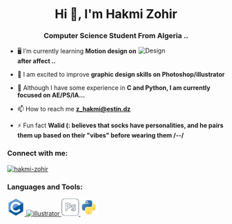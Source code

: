<h1 align="center">Hi 👋, I'm Hakmi Zohir</h1>
<h3 align="center">Computer Science Student From Algeria ..</h3>
<img align="right" alt="Design" width="200" src="https://shorturl.at/DNY28">

- 🖥️ I’m currently learning **Motion design on after affect ..**

- 📝 I am excited to improve **graphic design skills on Photoshop/illustrator**

-  🎥 Although I have some experience in **C and Python, I am currently focused on AE/PS/IA...**

- 📫 How to reach me **z_hakmi@estin.dz**

- ⚡ Fun fact **Walid (: believes that socks have personalities, and he pairs them up based on their "vibes" before wearing them /--/**

<h3 align="left">Connect with me:</h3>
<p align="left">
<a href="https://linkedin.com/in/hakmi-zohir" target="blank"><img align="center" src="https://raw.githubusercontent.com/rahuldkjain/github-profile-readme-generator/master/src/images/icons/Social/linked-in-alt.svg" alt="hakmi-zohir" height="30" width="40" /></a>
</p>

<h3 align="left">Languages and Tools:</h3>
<p align="left"> <a href="https://www.cprogramming.com/" target="_blank" rel="noreferrer"> <img src="https://raw.githubusercontent.com/devicons/devicon/master/icons/c/c-original.svg" alt="c" width="40" height="40"/> </a> <a href="https://www.adobe.com/in/products/illustrator.html" target="_blank" rel="noreferrer"> <img src="https://www.vectorlogo.zone/logos/adobe_illustrator/adobe_illustrator-icon.svg" alt="illustrator" width="40" height="40"/> </a> <a href="https://www.photoshop.com/en" target="_blank" rel="noreferrer"> <img src="https://raw.githubusercontent.com/devicons/devicon/master/icons/photoshop/photoshop-line.svg" alt="photoshop" width="40" height="40"/> </a> <a href="https://www.python.org" target="_blank" rel="noreferrer"> <img src="https://raw.githubusercontent.com/devicons/devicon/master/icons/python/python-original.svg" alt="python" width="40" height="40"/> </a> </p>
